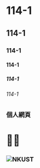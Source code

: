 # 114-1
## 114-1
### 114-1
#### 114-1
##### 114-1
###### 114-1
### 個人網頁
# 🥔🍊
### ![NKUST](https://elearning.nkust.edu.tw/base/10001/door/tpl/logo.png)
